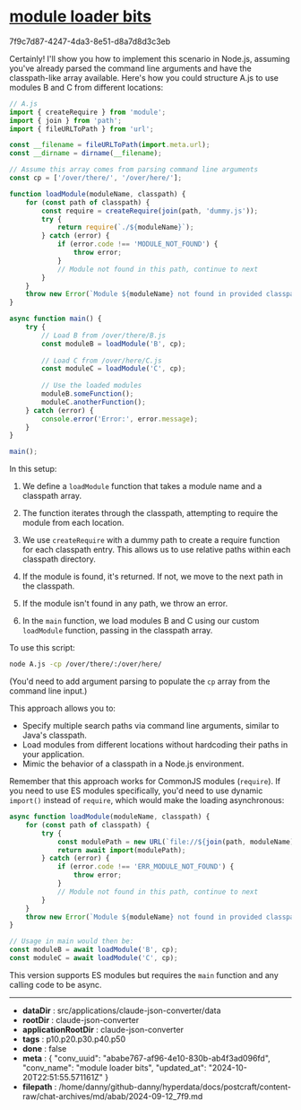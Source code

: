 # [module loader bits](https://claude.ai/chat/ababe767-af96-4e10-830b-ab4f3ad096fd)

7f9c7d87-4247-4da3-8e51-d8a7d8d3c3eb

 Certainly! I'll show you how to implement this scenario in Node.js, assuming you've already parsed the command line arguments and have the classpath-like array available. Here's how you could structure A.js to use modules B and C from different locations:

```javascript
// A.js
import { createRequire } from 'module';
import { join } from 'path';
import { fileURLToPath } from 'url';

const __filename = fileURLToPath(import.meta.url);
const __dirname = dirname(__filename);

// Assume this array comes from parsing command line arguments
const cp = ['/over/there/', '/over/here/'];

function loadModule(moduleName, classpath) {
    for (const path of classpath) {
        const require = createRequire(join(path, 'dummy.js'));
        try {
            return require(`./${moduleName}`);
        } catch (error) {
            if (error.code !== 'MODULE_NOT_FOUND') {
                throw error;
            }
            // Module not found in this path, continue to next
        }
    }
    throw new Error(`Module ${moduleName} not found in provided classpath`);
}

async function main() {
    try {
        // Load B from /over/there/B.js
        const moduleB = loadModule('B', cp);
        
        // Load C from /over/here/C.js
        const moduleC = loadModule('C', cp);
        
        // Use the loaded modules
        moduleB.someFunction();
        moduleC.anotherFunction();
    } catch (error) {
        console.error('Error:', error.message);
    }
}

main();
```

In this setup:

1. We define a `loadModule` function that takes a module name and a classpath array.

2. The function iterates through the classpath, attempting to require the module from each location.

3. We use `createRequire` with a dummy path to create a require function for each classpath entry. This allows us to use relative paths within each classpath directory.

4. If the module is found, it's returned. If not, we move to the next path in the classpath.

5. If the module isn't found in any path, we throw an error.

6. In the `main` function, we load modules B and C using our custom `loadModule` function, passing in the classpath array.

To use this script:

```bash
node A.js -cp /over/there/:/over/here/
```

(You'd need to add argument parsing to populate the `cp` array from the command line input.)

This approach allows you to:

- Specify multiple search paths via command line arguments, similar to Java's classpath.
- Load modules from different locations without hardcoding their paths in your application.
- Mimic the behavior of a classpath in a Node.js environment.

Remember that this approach works for CommonJS modules (`require`). If you need to use ES modules specifically, you'd need to use dynamic `import()` instead of `require`, which would make the loading asynchronous:

```javascript
async function loadModule(moduleName, classpath) {
    for (const path of classpath) {
        try {
            const modulePath = new URL(`file://${join(path, moduleName)}.js`).href;
            return await import(modulePath);
        } catch (error) {
            if (error.code !== 'ERR_MODULE_NOT_FOUND') {
                throw error;
            }
            // Module not found in this path, continue to next
        }
    }
    throw new Error(`Module ${moduleName} not found in provided classpath`);
}

// Usage in main would then be:
const moduleB = await loadModule('B', cp);
const moduleC = await loadModule('C', cp);
```

This version supports ES modules but requires the `main` function and any calling code to be async.

---

* **dataDir** : src/applications/claude-json-converter/data
* **rootDir** : claude-json-converter
* **applicationRootDir** : claude-json-converter
* **tags** : p10.p20.p30.p40.p50
* **done** : false
* **meta** : {
  "conv_uuid": "ababe767-af96-4e10-830b-ab4f3ad096fd",
  "conv_name": "module loader bits",
  "updated_at": "2024-10-20T22:51:55.571161Z"
}
* **filepath** : /home/danny/github-danny/hyperdata/docs/postcraft/content-raw/chat-archives/md/abab/2024-09-12_7f9.md